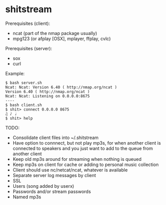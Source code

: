 shitstream
==========

Prerequisites (client):
* ncat (part of the nmap package usually)
* mpg123 (or afplay [OSX], mplayer, ffplay, cvlc)

Prerequisites (server):
* sox
* curl

Example:

    $ bash server.sh
    Ncat: Ncat: Version 6.40 ( http://nmap.org/ncat )
    Version 6.40 ( http://nmap.org/ncat )
    Ncat: Ncat: Listening on 0.0.0.0:8675
    ----
    $ bash client.sh
    $ shit> connect 0.0.0.0 8675
    ♫ ♪ ♩
    $ shit> help

TODO:
* Consolidate client files into ~/.shitstream
* Have option to connnect, but not play mp3s, for when another client is
  connected to speakers and you just want to add to the queue from another
  client
* Keep old mp3s around for streaming when nothing is queued
* Keep mp3s on client for cache or adding to personal music collection
* Client should use nc/netcat/ncat, whatever is available
* Separate server log messages by client
* SSL
* Users (song added by userx)
* Passwords and/or stream passwords
* Named mp3s
